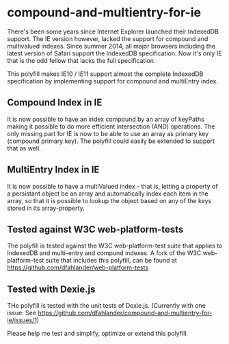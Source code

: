 compound-and-multientry-for-ie
==============================

There's been some years since Internet Explorer launched their IndexedDB support. The IE version however, lacked the support for compound and multivalued indexes. Since summer 2014, all major browsers including the latest version of Safari support the IndexedDB specification. Now it's only IE that is the odd fellow that lacks the full specification.

This polyfill makes IE10 / IE11 support almost the complete IndexedDB specification by implementing support for compound and multiEntry index.

Compound Index in IE
--------------------

It is now possible to have an index compound by an array of keyPaths making it possible to do more efficient intersection (AND) operations. The only missing part for IE is now to be able to use an array as primary key (compound primary key). The polyfill could easily be extended to support that as well.

MultiEntry Index in IE
----------------------

It is now possible to have a multiValued index - that is, letting a property of a persistant object be an array and automatically index each item in the array, so that it is possible to lookup the object based on any of the keys stored in its array-property.

Tested against W3C web-platform-tests
-------------------------------------
The polyfill is tested against the W3C web-platform-test suite that applies to IndexedDB and multi-entry and compund indexes. A fork of the W3C web-platform-test suite that includes this polyfill, can be found at https://github.com/dfahlander/web-platform-tests

Tested with Dexie.js
--------------------
THe polyfill is tested with the unit tests of Dexie.js. (Currently with one issue: See  https://github.com/dfahlander/compound-and-multientry-for-ie/issues/1)


Please help me test and simplify, optimize or extend this polyfill.

